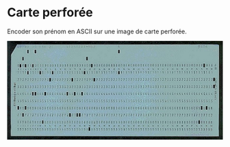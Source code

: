 Carte perforée
==============

Encoder son prénom en ASCII sur une image de carte perforée.

![image indicative, source: wikimedia](media/carte-perforee.jpg)

